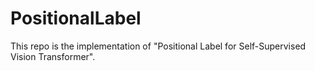 # PositionalLabel
This repo is the implementation of "Positional Label for Self-Supervised Vision Transformer".
